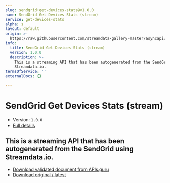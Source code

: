 ```yaml
---
slug: sendgrid+get-devices-stats@v1.0.0
name: SendGrid Get Devices Stats (stream)
service: get-devices-stats
alpha: s
layout: default
origin: >-
  https://raw.githubusercontent.com/streamdata-gallery-master/asyncapi/master/_listings/sendgrid/sendgrid-get-devices-stats-stream-async.md
info:
  title: SendGrid Get Devices Stats (stream)
  version: 1.0.0
  description: >-
    This is a streaming API that has been autogenerated from the SendGrid using
    Streamdata.io.
termsOfService: ''
externalDocs: {}

---
```

# SendGrid Get Devices Stats (stream)

* Version: `1.0.0`
* [Full details](../html/sendgrid+get-devices-stats@v1.0.0.html)



## This is a streaming API that has been autogenerated from the SendGrid using Streamdata.io.



* [Download validated document from APIs.guru](https://raw.githubusercontent.com/APIs-guru/asyncapi-directory/master/docs/APIs/sendgrid%2Bget-devices-stats%40v1.0.0.yaml)
* [Download original / latest](https://raw.githubusercontent.com/streamdata-gallery-master/asyncapi/master/_listings/sendgrid/sendgrid-get-devices-stats-stream-async.md)

<script type="application/ld+json">
{
  "@context": "http://schema.org/",
  "@type": "WebAPI",
  "description": "This is a streaming API that has been autogenerated from the SendGrid using Streamdata.io.",
  "documentation": "",

  "name": "SendGrid Get Devices Stats (stream)"
}
</script>
